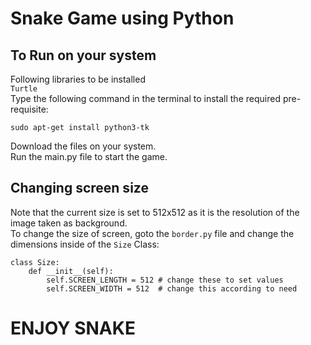 # Snake Game using Python

## To Run on your system
Following libraries to be installed <br>
`Turtle` <br>
Type the following command in the terminal to install the required pre-requisite: <br>
```
sudo apt-get install python3-tk
```
Download the files on your system.<br>
Run the main.py file to start the game.

## Changing screen size
Note that the current size is set to 512x512 as it is the resolution of the image taken as background.<br>
To change the size of screen, goto the `border.py` file and change the dimensions inside of the `Size` Class: <br>
```
class Size:
    def __init__(self):
        self.SCREEN_LENGTH = 512 # change these to set values
        self.SCREEN_WIDTH = 512  # change this according to need
```

# ENJOY SNAKE
